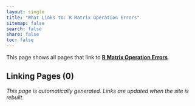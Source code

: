 ```yaml
---
layout: single
title: "What Links to: R Matrix Operation Errors"
sitemap: false
search: false
share: false
toc: false
---
```


This page shows all pages that link to **[R Matrix Operation Errors](/compdemos/r-2018b-matrix-errors/)**.

## Linking Pages (0)


*This page is automatically generated. Links are updated when the site is rebuilt.*
